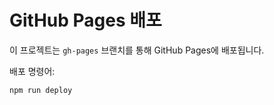 # GitHub Pages 배포

이 프로젝트는 `gh-pages` 브랜치를 통해 GitHub Pages에 배포됩니다.

배포 명령어:
```bash
npm run deploy
```
